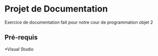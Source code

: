 # Projet de Documentation

Exercice de documentation fait pour notre cour de programmation objet 2

## Pré-requis

*Visual Studio

